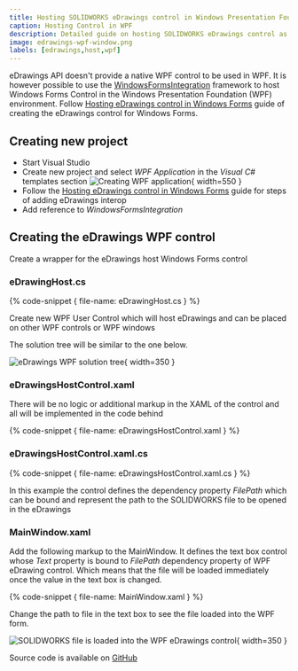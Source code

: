 ```yaml
---
title: Hosting SOLIDWORKS eDrawings control in Windows Presentation Foundation (WPF)
caption: Hosting Control in WPF
description: Detailed guide on hosting SOLIDWORKS eDrawings control as WPF User Control in Windows Presentation Foundation (WPF)
image: edrawings-wpf-window.png
labels: [edrawings,host,wpf]
---
```

eDrawings API doesn't provide a native WPF control to be used in WPF. It is however possible to use the [WindowsFormsIntegration](https://docs.microsoft.com/en-us/dotnet/api/system.windows.forms.integration) framework to host Windows Forms Control in the Windows Presentation Foundation (WPF) environment. Follow [Hosting eDrawings control in Windows Forms](/edrawings-api/gettings-started/winforms/) guide of creating the eDrawings control for Windows Forms.

## Creating new project

* Start Visual Studio
* Create new project and select *WPF Application* in the *Visual C#* templates section
![Creating WPF application](visual-studio-new-wpf-project.png){ width=550 }
* Follow the [Hosting eDrawings control in Windows Forms](/edrawings-api/gettings-started/winforms/) guide for steps of adding eDrawings interop
* Add reference to *WindowsFormsIntegration*

## Creating the eDrawings WPF control

Create a wrapper for the eDrawings host Windows Forms control

### eDrawingHost.cs

{% code-snippet { file-name: eDrawingHost.cs } %}

Create new WPF User Control which will host eDrawings and can be placed on other WPF controls or WPF windows

The solution tree will be similar to the one below.

![eDrawings WPF solution tree](visual-studio-solution-tree.png){ width=350 }

### eDrawingsHostControl.xaml

There will be no logic or additional markup in the XAML of the control and all will be implemented in the code behind

{% code-snippet { file-name: eDrawingsHostControl.xaml } %}

### eDrawingsHostControl.xaml.cs

{% code-snippet { file-name: eDrawingsHostControl.xaml.cs } %}

In this example the control defines the dependency property *FilePath* which can be bound and represent the path to the SOLIDWORKS file to be opened in the eDrawings

### MainWindow.xaml

Add the following markup to the MainWindow. It defines the text box control whose *Text* property is bound to *FilePath* dependency property of WPF eDrawing control. Which means that the file will be loaded immediately once the value in the text box is changed.

{% code-snippet { file-name: MainWindow.xaml } %}

Change the path to file in the text box to see the file loaded into the WPF form.

![SOLIDWORKS file is loaded into the WPF eDrawings control](edrawings-wpf-window.png){ width=350 }

Source code is available on [GitHub](https://github.com/codestackdev/solidworks-api-examples/tree/master/edrawings-api/eDrawingsWpfHost)
